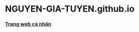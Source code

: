 # NGUYEN-GIA-TUYEN.github.io

### [Trang web cá nhân](https://nguyen-gia-tuyen.github.io/REPO/NGUYENGIATUYEN.html)
